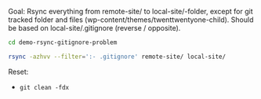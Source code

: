 
Goal: Rsync everything from remote-site/ to local-site/-folder, except for git tracked folder and files (wp-content/themes/twenttwentyone-child). Should be based on local-site/.gitignore (reverse / opposite).

```bash
cd demo-rsync-gitignore-problem

rsync -azhvv --filter=':- .gitignore' remote-site/ local-site/
```

Reset:

- `git clean -fdx`